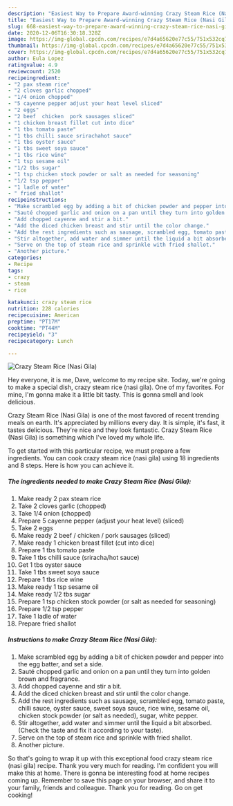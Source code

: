 ```yaml
---
description: "Easiest Way to Prepare Award-winning Crazy Steam Rice (Nasi Gila)"
title: "Easiest Way to Prepare Award-winning Crazy Steam Rice (Nasi Gila)"
slug: 668-easiest-way-to-prepare-award-winning-crazy-steam-rice-nasi-gila
date: 2020-12-06T16:30:18.328Z
image: https://img-global.cpcdn.com/recipes/e7d4a65620e77c55/751x532cq70/crazy-steam-rice-nasi-gila-recipe-main-photo.jpg
thumbnail: https://img-global.cpcdn.com/recipes/e7d4a65620e77c55/751x532cq70/crazy-steam-rice-nasi-gila-recipe-main-photo.jpg
cover: https://img-global.cpcdn.com/recipes/e7d4a65620e77c55/751x532cq70/crazy-steam-rice-nasi-gila-recipe-main-photo.jpg
author: Eula Lopez
ratingvalue: 4.9
reviewcount: 2520
recipeingredient:
- "2 pax steam rice"
- "2 cloves garlic chopped"
- "1/4 onion chopped"
- "5 cayenne pepper adjust your heat level sliced"
- "2 eggs"
- "2 beef  chicken  pork sausages sliced"
- "1 chicken breast fillet cut into dice"
- "1 tbs tomato paste"
- "1 tbs chilli sauce srirachahot sauce"
- "1 tbs oyster sauce"
- "1 tbs sweet soya sauce"
- "1 tbs rice wine"
- "1 tsp sesame oil"
- "1/2 tbs sugar"
- "1 tsp chicken stock powder or salt as needed for seasoning"
- "1/2 tsp pepper"
- "1 ladle of water"
- " fried shallot"
recipeinstructions:
- "Make scrambled egg by adding a bit of chicken powder and pepper into the egg batter, and set a side."
- "Sauté chopped garlic and onion on a pan until they turn into golden brown and fragrance."
- "Add chopped cayenne and stir a bit."
- "Add the diced chicken breast and stir until the color change."
- "Add the rest ingredients such as sausage, scrambled egg, tomato paste, chilli sauce, oyster sauce, sweet soya sauce, rice wine, sesame oil, chicken stock powder (or salt as needed), sugar, white pepper."
- "Stir altogether, add water and simmer until the liquid a bit absorbed. (Check the taste and fix it according to your taste)."
- "Serve on the top of steam rice and sprinkle with fried shallot."
- "Another picture."
categories:
- Recipe
tags:
- crazy
- steam
- rice

katakunci: crazy steam rice 
nutrition: 228 calories
recipecuisine: American
preptime: "PT17M"
cooktime: "PT44M"
recipeyield: "3"
recipecategory: Lunch

---
```



![Crazy Steam Rice (Nasi Gila)](https://img-global.cpcdn.com/recipes/e7d4a65620e77c55/751x532cq70/crazy-steam-rice-nasi-gila-recipe-main-photo.jpg)

Hey everyone, it is me, Dave, welcome to my recipe site. Today, we're going to make a special dish, crazy steam rice (nasi gila). One of my favorites. For mine, I'm gonna make it a little bit tasty. This is gonna smell and look delicious.



Crazy Steam Rice (Nasi Gila) is one of the most favored of recent trending meals on earth. It's appreciated by millions every day. It is simple, it's fast, it tastes delicious. They're nice and they look fantastic. Crazy Steam Rice (Nasi Gila) is something which I've loved my whole life.


To get started with this particular recipe, we must prepare a few ingredients. You can cook crazy steam rice (nasi gila) using 18 ingredients and 8 steps. Here is how you can achieve it.

<!--inarticleads1-->

##### The ingredients needed to make Crazy Steam Rice (Nasi Gila):

1. Make ready 2 pax steam rice
1. Take 2 cloves garlic (chopped)
1. Take 1/4 onion (chopped)
1. Prepare 5 cayenne pepper (adjust your heat level) (sliced)
1. Take 2 eggs
1. Make ready 2 beef / chicken / pork sausages (sliced)
1. Make ready 1 chicken breast fillet (cut into dice)
1. Prepare 1 tbs tomato paste
1. Take 1 tbs chilli sauce (sriracha/hot sauce)
1. Get 1 tbs oyster sauce
1. Take 1 tbs sweet soya sauce
1. Prepare 1 tbs rice wine
1. Make ready 1 tsp sesame oil
1. Make ready 1/2 tbs sugar
1. Prepare 1 tsp chicken stock powder (or salt as needed for seasoning)
1. Prepare 1/2 tsp pepper
1. Take 1 ladle of water
1. Prepare  fried shallot




<!--inarticleads2-->

##### Instructions to make Crazy Steam Rice (Nasi Gila):

1. Make scrambled egg by adding a bit of chicken powder and pepper into the egg batter, and set a side.
1. Sauté chopped garlic and onion on a pan until they turn into golden brown and fragrance.
1. Add chopped cayenne and stir a bit.
1. Add the diced chicken breast and stir until the color change.
1. Add the rest ingredients such as sausage, scrambled egg, tomato paste, chilli sauce, oyster sauce, sweet soya sauce, rice wine, sesame oil, chicken stock powder (or salt as needed), sugar, white pepper.
1. Stir altogether, add water and simmer until the liquid a bit absorbed. (Check the taste and fix it according to your taste).
1. Serve on the top of steam rice and sprinkle with fried shallot.
1. Another picture.




So that's going to wrap it up with this exceptional food crazy steam rice (nasi gila) recipe. Thank you very much for reading. I'm confident you will make this at home. There is gonna be interesting food at home recipes coming up. Remember to save this page on your browser, and share it to your family, friends and colleague. Thank you for reading. Go on get cooking!
